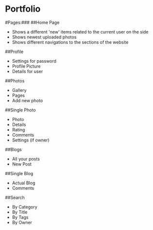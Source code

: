 # Portfolio

#Pages:###
##Home Page
<ul>
<li>Shows a different 'new' items related to the current user on the side</li>
<li>Shows newest uploaded photos</li>
<li>Shows different navigations to the sections of the website</li>
</ul>
##Profile
<ul>
<li>Settings for password</li>
<li>Profile Picture</li>
<li>Details for user</li>
</ul>
##Photos
<ul>
<li>Gallery</li>
<li>Pages</li>
<li>Add new photo</li>
</ul>
##Single Photo
<ul>
<li>Photo</li>
<li>Details</li>
<li>Rating</li>
<li>Comments</li>
<li>Settings (if owner)</li>
</ul>
##Blogs
<ul>
<li>All your posts</li>
<li>New Post</li>
</ul>
##Single Blog
<ul>
<li>Actual Blog</li>
<li>Comments</li>
</ul>
##Search
<ul>
<li>By Category</li>
<li>By Title</li>
<li>By Tags</li>
<li>By Owner</li>
</ul>
